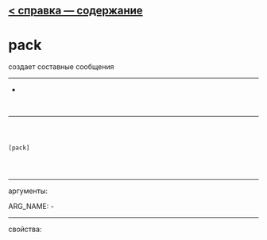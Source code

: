 [< справка — содержание](ceammc_lib.html)
---

# pack


создает составные сообщения

---

-
<br>


---


```



[pack]


            
```

---
аргументы:

ARG_NAME: -<br>

---
свойства:


